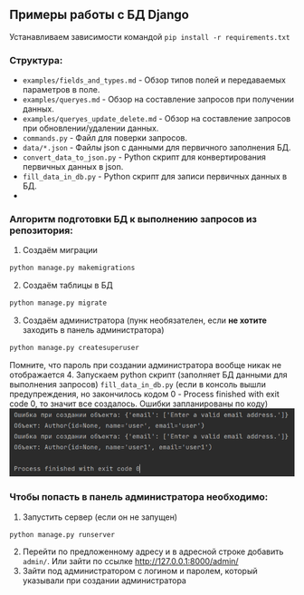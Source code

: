 ## Примеры работы с БД Django

Устанавливаем зависимости командой 
```pip install -r requirements.txt```

### Структура:

* `examples/fields_and_types.md` - Обзор типов полей и передаваемых параметров в поле.
* `examples/queryes.md` - Обзор на составление запросов при получении данных.
* `examples/queryes_update_delete.md` - Обзор на составление запросов при обновлении/удалении данных.
* `commands.py` - Файл для поверки запросов.
* `data/*.json` - Файлы json с данными для первичного заполнения БД.
* `convert_data_to_json.py` - Python скрипт для конвертирования первичных данных в
json.
* `fill_data_in_db.py` - Python скрипт для записи первичных данных в БД.
* 

### Алгоритм подготовки БД к выполнению запросов из репозитория:
1. Создаём миграции
```python
python manage.py makemigrations
```
2. Создаём таблицы в БД 
```python
python manage.py migrate
```
3. Создаём администратора (пунк необязателен, если **не хотите** заходить в панель администратора)
```python
python manage.py createsuperuser
```
Помните, что пароль при создании администратора вообще никак не отображается
4. Запускаем python скрипт (заполняет БД данными для выполнения запросов) 
`fill_data_in_db.py` (если в консоль вышли предупреждения, но закончилось кодом 0 - 
Process finished with exit code 0, то значит все создалось. Ошибки запланированы по коду)
![img.png](img.png)

### Чтобы попасть в панель администратора необходимо:
1. Запустить сервер (если он не запущен)
```python
python manage.py runserver
```
2. Перейти по предложенному адресу и в адресной строке добавить `admin/`.
Или зайти по ссылке http://127.0.0.1:8000/admin/
3. Зайти под администратором с логином и паролем, который указывали при создании 
администратора

